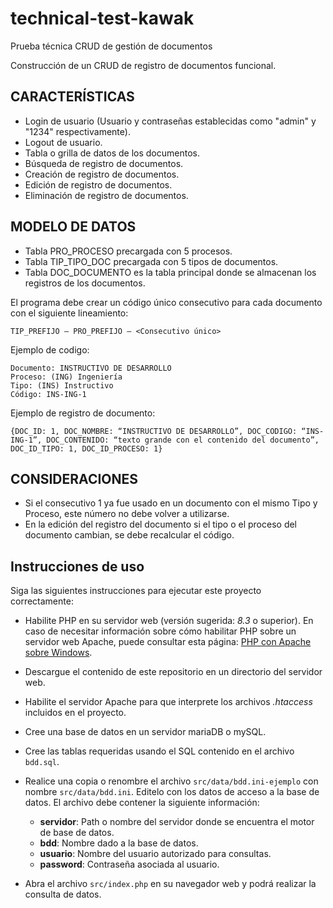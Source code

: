# technical-test-kawak
Prueba técnica CRUD de gestión de documentos

Construcción de un CRUD de registro de documentos funcional.

## CARACTERÍSTICAS

* Login de usuario (Usuario y contraseñas establecidas como "admin" y "1234" respectivamente).
* Logout de usuario.
* Tabla o grilla de datos de los documentos.
* Búsqueda de registro de documentos.
* Creación de registro de documentos.
* Edición de registro de documentos.
* Eliminación de registro de documentos.

## MODELO DE DATOS

* Tabla PRO_PROCESO precargada con 5 procesos.
* Tabla TIP_TIPO_DOC precargada con 5 tipos de documentos.
* Tabla DOC_DOCUMENTO es la tabla principal donde se almacenan los registros de los documentos.

El programa debe crear un código único consecutivo para cada documento con el siguiente lineamiento:

	TIP_PREFIJO – PRO_PREFIJO – <Consecutivo único>

Ejemplo de codigo:

	Documento: INSTRUCTIVO DE DESARROLLO
	Proceso: (ING) Ingeniería
	Tipo: (INS) Instructivo
	Código: INS-ING-1

Ejemplo de registro de documento:

	{DOC_ID: 1, DOC_NOMBRE: “INSTRUCTIVO DE DESARROLLO”, DOC_CODIGO: “INS-ING-1”, DOC_CONTENIDO: “texto grande con el contenido del documento”, DOC_ID_TIPO: 1, DOC_ID_PROCESO: 1}

## CONSIDERACIONES

* Si el consecutivo 1 ya fue usado en un documento con el mismo Tipo y Proceso, este número no debe volver a utilizarse.
* En la edición del registro del documento si el tipo o el proceso del documento cambian, se debe recalcular el código.

## Instrucciones de uso

Siga las siguientes instrucciones para ejecutar este proyecto correctamente:

* Habilite PHP en su servidor web (versión sugerida: *8.3* o superior). En caso de necesitar información sobre
  cómo habilitar PHP sobre un servidor web Apache, puede consultar esta página:
  [PHP con Apache sobre Windows](https://micode-manager.blogspot.com/2023/01/php-con-apache-sobre-windows.html).
* Descargue el contenido de este repositorio en un directorio del servidor web.
* Habilite el servidor Apache para que interprete los archivos *.htaccess* incluidos en el proyecto.
* Cree una base de datos en un servidor mariaDB o mySQL.
* Cree las tablas requeridas usando el SQL contenido en el archivo `bdd.sql`.
* Realice una copia o renombre el archivo `src/data/bdd.ini-ejemplo` con nombre `src/data/bdd.ini`. Editelo
  con los datos de acceso a la base de datos. El archivo debe contener la siguiente información:

	 * **servidor**: Path o nombre del servidor donde se encuentra el motor de base de datos.
	 * **bdd**: Nombre dado a la base de datos.
	 * **usuario**: Nombre del usuario autorizado para consultas.
	 * **password**: Contraseña asociada al usuario.

* Abra el archivo `src/index.php` en su navegador web y podrá realizar la consulta de datos.
